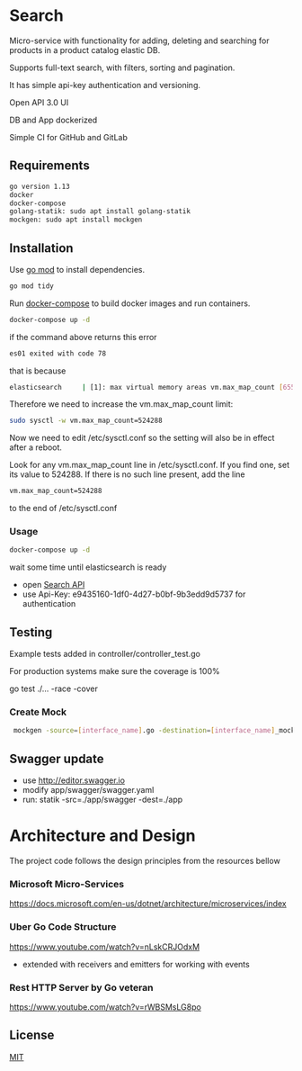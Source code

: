 # Search

Micro-service with functionality for adding, deleting and searching for products in a product catalog elastic DB.

Supports full-text search, with filters, sorting and pagination.

It has simple api-key authentication and versioning. 

Open API 3.0 UI

DB and App dockerized

Simple CI for GitHub and GitLab

## Requirements

```bash
go version 1.13
docker
docker-compose
golang-statik: sudo apt install golang-statik
mockgen: sudo apt install mockgen
```

## Installation

Use [go mod](https://blog.golang.org/using-go-modules) to install dependencies.

```bash
go mod tidy
```

Run [docker-compose](https://docs.docker.com/compose/) to build docker images and run containers.

```bash
docker-compose up -d
```

if the command above returns this error

```bash
es01 exited with code 78
```

that is because

```bash
elasticsearch     | [1]: max virtual memory areas vm.max_map_count [65530] is too low, increase to at least [262144]
```

Therefore we need to increase the vm.max_map_count limit:

```bash
sudo sysctl -w vm.max_map_count=524288
```

Now we need to edit /etc/sysctl.conf so the setting will also be in effect after a reboot.

Look for any vm.max_map_count line in /etc/sysctl.conf. If you find one, set its value to 524288. If there is no such line present, add the line

```bash
vm.max_map_count=524288
```
to the end of /etc/sysctl.conf

### Usage

```bash
docker-compose up -d
```
wait some time until elasticsearch is ready
- open [Search API](http://localhost:8207)
- use Api-Key: e9435160-1df0-4d27-b0bf-9b3edd9d5737 for authentication

## Testing

Example tests added in controller/controller_test.go

For production systems make sure the coverage is 100%

go test ./... -race -cover

### Create Mock
```bash
 mockgen -source=[interface_name].go -destination=[interface_name]_mock.go -package=[package_name]
```

## Swagger update
- use http://editor.swagger.io
- modify app/swagger/swagger.yaml
- run: statik -src=./app/swagger -dest=./app

# Architecture and Design

The project code follows the design principles from the resources bellow

### Microsoft Micro-Services

https://docs.microsoft.com/en-us/dotnet/architecture/microservices/index

### Uber Go Code Structure

https://www.youtube.com/watch?v=nLskCRJOdxM
- extended with receivers and emitters for working with events

### Rest HTTP Server by Go veteran

https://www.youtube.com/watch?v=rWBSMsLG8po

## License
[MIT](https://choosealicense.com/licenses/mit/)